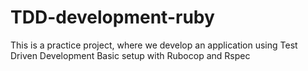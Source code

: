 # TDD-development-ruby
This is a practice project, where we develop an application using Test Driven Development
Basic setup with Rubocop and Rspec
